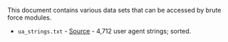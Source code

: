 This document contains various data sets that can be accessed
by brute force modules.

- `ua_strings.txt` - [Source](https://github.com/tamimibrahim17/List-of-user-agents) - 4,712 user agent strings; sorted.
